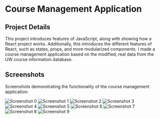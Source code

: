 # Course Management Application

## Project Details

This project introduces features of JavaScript, along with showing how a React project works. Additionally, this introduces the different features of React, such as states, props, and more modularized components. I made a course management application based on the modified, real data from the UW course information database.

## Screenshots

Screenshots demonstrating the functionality of the course management application:

![Screenshot 0](./Screenshots/0.png)
![Screenshot 1](./Screenshots/1.jpeg)
![Screenshot 2](./Screenshots/2.jpeg)
![Screenshot 3](./Screenshots/3.jpeg)
![Screenshot 4](./Screenshots/4.jpeg)
![Screenshot 5](./Screenshots/5.jpeg)
![Screenshot 6](./Screenshots/6.jpeg)
![Screenshot 7](./Screenshots/7.jpeg)
![Screenshot 8](./Screenshots/8.jpeg)
![Screenshot 9](./Screenshots/9.jpeg)
